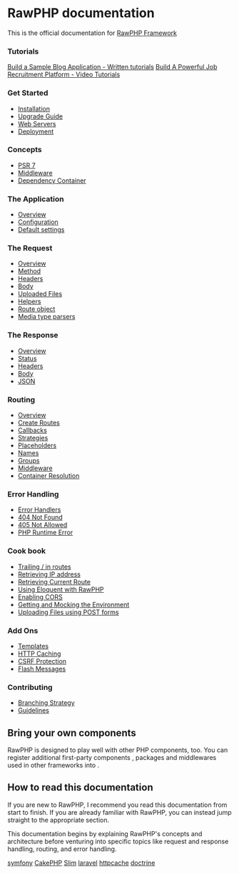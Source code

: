 # RawPHP documentation

This is the official documentation for [RawPHP Framework](https://github.com/rawphp-framework/RawPHP-framework)

### Tutorials
  [Build a Sample Blog Application - Written tutorials](https://github.com/rawphp-framework/RawPHP-docs/blob/master/docs/tutorial/first-app.md)
  [Build A Powerful Job Recruitment Platform - Video Tutorials](https://www.youtube.com/watch?v=hzRXYrdR4m0&list=PLnBvgoOXZNCM_cxMH8rhLVch_YQbUL5el)

### Get Started
  * [Installation](https://github.com/rawphp-framework/RawPHP-docs/blob/master/docs/start/installation.md)
  * [Upgrade Guide](https://github.com/rawphp-framework/RawPHP-docs/blob/master/docs/start/upgrade.md)
  * [Web Servers](https://github.com/rawphp-framework/RawPHP-docs/blob/master/docs/start/web-servers.md)
  * [Deployment](https://github.com/rawphp-framework/RawPHP-docs/docs/deployment/deployment.md)

### Concepts
  * [PSR 7](https://github.com/rawphp-framework/RawPHP-docs/blob/master/docs/concepts/value-objects.md)
  * [Middleware](https://github.com/rawphp-framework/RawPHP-docs/blob/master/docs/concepts/middleware.md)
  * [Dependency Container](https://github.com/rawphp-framework/RawPHP-docs/blob/master/docs/concepts/di.md)
  
### The Application
  * [Overview](https://github.com/rawphp-framework/RawPHP-docs/blob/master/docs/objects/application.md)
  * [Configuration](https://github.com/rawphp-framework/RawPHP-docs/blob/master/docs/objects/application.md#application-configuration)
  * [Default settings](https://github.com/rawphp-framework/RawPHP-docs/blob/master/docs/objects/application.md#slim-default-settings)
  
### The Request
  * [Overview](https://github.com/rawphp-framework/RawPHP-docs/blob/master/docs/objects/request.md)
  * [Method](https://github.com/rawphp-framework/RawPHP-docs/blob/master/docs/objects/request.md)
  * [Headers](https://github.com/rawphp-framework/RawPHP-docs/blob/master/docs/objects/request.md)
  * [Body](https://github.com/rawphp-framework/RawPHP-docs/blob/master/docs/objects/request.md)
  * [Uploaded Files](https://github.com/rawphp-framework/RawPHP-docs/blob/master/docs/objects/request.md)
  * [Helpers](https://github.com/rawphp-framework/RawPHP-docs/blob/master/docs/objects/request.md)
  * [Route object](https://github.com/rawphp-framework/RawPHP-docs/blob/master/docs/objects/request.md)
  * [Media type parsers](https://github.com/rawphp-framework/RawPHP-docs/blob/master/docs/objects/request.md)
  
### The Response
  * [Overview](https://github.com/rawphp-framework/RawPHP-docs/blob/master/docs/objects/response.md)
  * [Status](https://github.com/rawphp-framework/RawPHP-docs/blob/master/docs/objects/response.md)
  * [Headers](https://github.com/rawphp-framework/RawPHP-docs/blob/master/docs/objects/response.md)
  * [Body](https://github.com/rawphp-framework/RawPHP-docs/blob/master/docs/objects/response.md)
  * [JSON](https://github.com/rawphp-framework/RawPHP-docs/blob/master/docs/objects/response.md)
  
### Routing
  * [Overview](https://github.com/rawphp-framework/RawPHP-docs/blob/master/docs/objects/router.md)
  * [Create Routes](https://github.com/rawphp-framework/RawPHP-docs/blob/master/docs/objects/router.md)
  * [Callbacks](https://github.com/rawphp-framework/RawPHP-docs/blob/master/docs/objects/router.md)
  * [Strategies](https://github.com/rawphp-framework/RawPHP-docs/blob/master/docs/objects/router.md)
  * [Placeholders](https://github.com/rawphp-framework/RawPHP-docs/blob/master/docs/objects/router.md)
  * [Names](https://github.com/rawphp-framework/RawPHP-docs/blob/master/docs/objects/router.md)
  * [Groups](https://github.com/rawphp-framework/RawPHP-docs/blob/master/docs/objects/router.md)
  * [Middleware](https://github.com/rawphp-framework/RawPHP-docs/blob/master/docs/objects/router.md)
  * [Container Resolution](https://github.com/rawphp-framework/RawPHP-docs/blob/master/docs/objects/router.md)
  
### Error Handling
  * [Error Handlers](https://github.com/rawphp-framework/RawPHP-docs/blob/master/docs/handlers/error.md)
  * [404 Not Found](https://github.com/rawphp-framework/RawPHP-docs/blob/master/docs/handlers/not-found.md)
  * [405 Not Allowed](https://github.com/rawphp-framework/RawPHP-docs/blob/master/docs/handlers/not-allowed.md)
  * [PHP Runtime Error](https://github.com/rawphp-framework/RawPHP-docs/blob/master/docs/handlers/php-error.md)
  
  ### Cook book
  * [Trailing / in routes](https://github.com/rawphp-framework/RawPHP-docs/blob/master/docs/cookbook/route-patterns.md)
  * [Retrieving IP address](https://github.com/rawphp-framework/RawPHP-docs/blob/master/docs/cookbook/ip-address.md)
  * [Retrieving Current Route](https://github.com/rawphp-framework/RawPHP-docs/blob/master/docs/cookbook/retrieving-current-route.md)
  * [Using Eloquent with RawPHP](https://github.com/rawphp-framework/RawPHP-docs/blob/master/docs/cookbook/database-eloquent.md)
  * [Enabling CORS](https://github.com/rawphp-framework/RawPHP-docs/blob/master/docs/cookbook/enable-cors.md)
  * [Getting and Mocking the Environment](https://github.com/rawphp-framework/RawPHP-docs/blob/master/docs/cookbook/emvironment.md)
  * [Uploading Files using POST forms](https://github.com/rawphp-framework/RawPHP-docs/blob/master/docs/cookbook/uploading-files.md)
  
### Add Ons
  * [Templates](https://github.com/rawphp-framework/RawPHP-docs/blob/master/docs/features/templates.md)
  * [HTTP Caching](https://github.com/rawphp-framework/RawPHP-docs/blob/master/docs/features/caching.md)
  * [CSRF Protection](https://github.com/rawphp-framework/RawPHP-docs/blob/master/docs/features/csrf.md)
  * [Flash Messages](https://github.com/rawphp-framework/RawPHP-docs/blob/master/docs/features/flash.md)

### Contributing
  * [Branching Strategy](https://github.com/rawphp-framework/RawPHP-docs/blob/master/docs/contributors/strategy.md)
  * [Guidelines](https://github.com/rawphp-framework/RawPHP-docs/blob/master/docs/contributors/guidelines.md)

## Bring your own components

RawPHP is designed to play well with other PHP components, too. You can register
additional first-party components , packages and middlewares used in other frameworks into .

## How to read this documentation

If you are new to RawPHP, I recommend you read this documentation from start
to finish. If you are already familiar with RawPHP, you can instead jump straight
to the appropriate section.

This documentation begins by explaining RawPHP's concepts and architecture
before venturing into specific topics like request and response handling,
routing, and error handling.

[symfony](http://symfony.com/)
[CakePHP](http://cakephp.org/)
[Slim](http://slimframework.com)
[laravel](http://laravel.com/)
[httpcache](https://github.com/slimphp/Slim-HttpCache)
[doctrine](http://www.doctrine-project.org/projects/orm.html)
